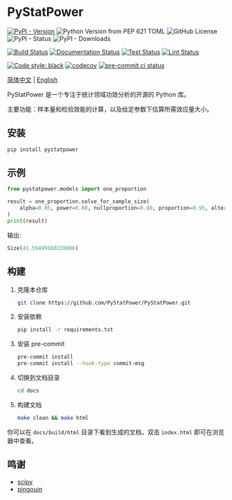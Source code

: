 # PyStatPower

[![PyPI - Version](https://img.shields.io/pypi/v/pystatpower)](https://badge.fury.io/py/pystatpower)
![Python Version from PEP 621 TOML](https://img.shields.io/python/required-version-toml?tomlFilePath=https%3A%2F%2Fraw.githubusercontent.com%2FPyStatPower%2FPyStatPower%2Fmain%2Fpyproject.toml)
![GitHub License](https://img.shields.io/github/license/PyStatPower/PyStatPower)
![PyPI - Status](https://img.shields.io/pypi/status/PyStatPower)
![PyPI - Downloads](https://img.shields.io/pypi/dm/pystatpower)

[![Build Status](https://img.shields.io/github/actions/workflow/status/PyStatPower/PyStatPower/release.yml?branch=main&label=build)](https://github.com/PyStatPower/PyStatPower/actions/workflows/release.yml?query=branch:main)
[![Documentation Status](https://readthedocs.org/projects/pystatpower/badge/?version=latest)](https://pystatpower.readthedocs.io/zh-cn/latest/?badge=latest)
[![Test Status](https://img.shields.io/github/actions/workflow/status/PyStatPower/PyStatPower/check.yml?branch=main&label=test)](https://github.com/PyStatPower/PyStatPower/actions/workflows/check.yml?query=branch:main)
[![Lint Status](https://img.shields.io/github/actions/workflow/status/PyStatPower/PyStatPower/black.yml?branch=main&label=lint)](https://github.com/PyStatPower/PyStatPower/actions/workflows/black.yml?query=branch:main)

[![Code style: black](https://img.shields.io/badge/code%20style-black-000000.svg)](https://github.com/psf/black)
[![codecov](https://codecov.io/gh/PyStatPower/PyStatPower/graph/badge.svg?token=P9UWC8Q4P6)](https://codecov.io/gh/PyStatPower/PyStatPower)
[![pre-commit.ci status](https://results.pre-commit.ci/badge/github/PyStatPower/PyStatPower/main.svg)](https://results.pre-commit.ci/latest/github/PyStatPower/PyStatPower/main)

[简体中文](README.md) | [English](README-en.md)

PyStatPower 是一个专注于统计领域功效分析的开源的 Python 库。

主要功能：样本量和检验效能的计算，以及给定参数下估算所需效应量大小。

## 安装

```bash
pip install pystatpower
```

## 示例

```python
from pystatpower.models import one_proportion

result = one_proportion.solve_for_sample_size(
    alpha=0.05, power=0.80, nullproportion=0.80, proportion=0.95, alternative="two_sided", test_type="exact_test"
)
print(result)
```

输出:

```python
Size(41.59499160228066)
```

## 构建

1. 克隆本仓库

   ```bash
   git clone https://github.com/PyStatPower/PyStatPower.git
   ```

2. 安装依赖

   ```bash
   pip install -r requirements.txt
   ```

3. 安装 pre-commit

   ```bash
   pre-commit install
   pre-commit install --hook-type commit-msg
   ```

4. 切换到文档目录

   ```bash
   cd docs
   ```

5. 构建文档

   ```bash
   make clean && make html
   ```

你可以在 `docs/build/html` 目录下看到生成的文档，双击 `index.html` 即可在浏览器中查看。

## 鸣谢

- [scipy](https://github.com/scipy/scipy)
- [pingouin](https://github.com/raphaelvallat/pingouin)
